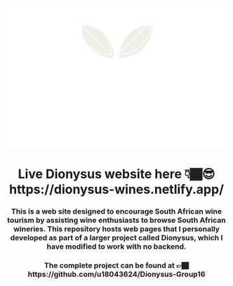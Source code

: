 
<div align="center">
  <img src="src/img/leaf-logo.png">
</div>


<h1 align="center"> Live Dionysus website here 👇🏾😎 <br>
  https://dionysus-wines.netlify.app/ </h1>

<h3 align="center">
This is a web site designed to encourage South African wine tourism by assisting wine enthusiasts to browse South African wineries.
This repository hosts web pages that I personally developed as part of a larger project called Dionysus, which I have modified to work with no backend.
</h3>


<h3 align="center">
The complete project can be found at 👉🏾 https://github.com/u18043624/Dionysus-Group16
</h3>
